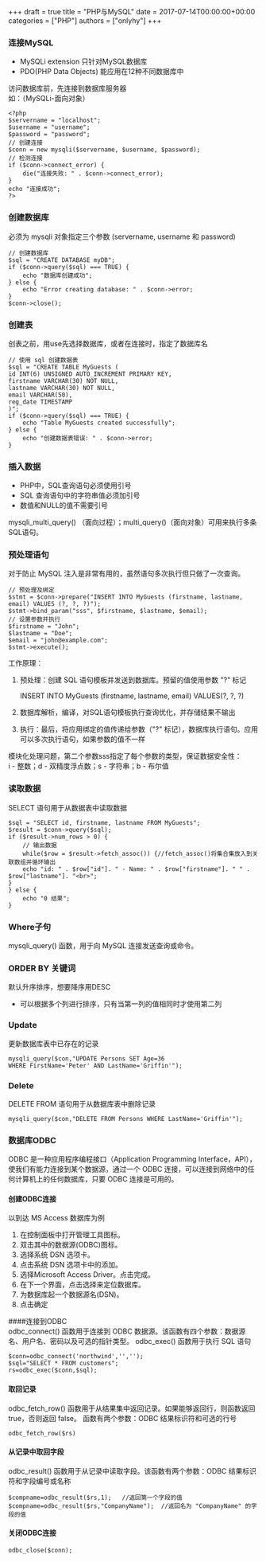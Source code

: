 +++
draft = true
title = "PHP与MySQL"
date = 2017-07-14T00:00:00+00:00
categories = ["PHP"]
authors = ["onlyhy"]
+++  

### 连接MySQL  
* MySQLi extension  只针对MySQL数据库
* PDO(PHP Data Objects)  能应用在12种不同数据库中

访问数据库前，先连接到数据库服务器  
如：（MySQLi-面向对象）

    <?php
    $servername = "localhost";
    $username = "username";
    $password = "password";
    // 创建连接
    $conn = new mysqli($servername, $username, $password);   
    // 检测连接
    if ($conn->connect_error) {
        die("连接失败: " . $conn->connect_error);
    } 
    echo "连接成功";
    ?>  

### 创建数据库  
必须为 mysqli 对象指定三个参数 (servername, username 和 password)  

    // 创建数据库
    $sql = "CREATE DATABASE myDB";
    if ($conn->query($sql) === TRUE) {
        echo "数据库创建成功";
    } else {
        echo "Error creating database: " . $conn->error;
    }
    $conn->close();  



### 创建表  
创表之前，用use先选择数据库，或者在连接时，指定了数据库名

    // 使用 sql 创建数据表
    $sql = "CREATE TABLE MyGuests (
    id INT(6) UNSIGNED AUTO_INCREMENT PRIMARY KEY, 
    firstname VARCHAR(30) NOT NULL,
    lastname VARCHAR(30) NOT NULL,
    email VARCHAR(50),
    reg_date TIMESTAMP
    )";
    if ($conn->query($sql) === TRUE) {
        echo "Table MyGuests created successfully";
    } else {
        echo "创建数据表错误: " . $conn->error;
    }  

### 插入数据  
* PHP中，SQL查询语句必须使用引号
* SQL 查询语句中的字符串值必须加引号
* 数值和NULL的值不需要引号  

mysqli_multi_query() （面向过程）；multi_query()（面向对象）可用来执行多条SQL语句。  

### 预处理语句  
对于防止 MySQL 注入是非常有用的，虽然语句多次执行但只做了一次查询。

    // 预处理及绑定
    $stmt = $conn->prepare("INSERT INTO MyGuests (firstname, lastname, email) VALUES (?, ?, ?)");
    $stmt->bind_param("sss", $firstname, $lastname, $email);
    // 设置参数并执行
    $firstname = "John";
    $lastname = "Doe";
    $email = "john@example.com";
    $stmt->execute();
 
工作原理：
1. 预处理：创建 SQL 语句模板并发送到数据库。预留的值使用参数 "?" 标记

    INSERT INTO MyGuests (firstname, lastname, email) VALUES(?, ?, ?)

2. 数据库解析，编译，对SQL语句模板执行查询优化，并存储结果不输出
3. 执行：最后，将应用绑定的值传递给参数（"?" 标记），数据库执行语句。应用可以多次执行语句，如果参数的值不一样


模块化处理问题，第二个参数sss指定了每个参数的类型，保证数据安全性：  
i - 整数；d - 双精度浮点数；s - 字符串；b - 布尔值  

### 读取数据  
SELECT 语句用于从数据表中读取数据

    $sql = "SELECT id, firstname, lastname FROM MyGuests";
    $result = $conn->query($sql);
    if ($result->num_rows > 0) {
        // 输出数据
        while($row = $result->fetch_assoc()) {//fetch_assoc()将集合集放入到关联数组并循环输出
        echo "id: " . $row["id"]. " - Name: " . $row["firstname"]. " " . $row["lastname"]. "<br>";
    }
    } else {
        echo "0 结果";
    }

### Where子句 
mysqli_query() 函数，用于向 MySQL 连接发送查询或命令。  

### ORDER BY 关键词  
默认升序排序，想要降序用DESC
* 可以根据多个列进行排序，只有当第一列的值相同时才使用第二列  

### Update
更新数据库表中已存在的记录  

    mysqli_query($con,"UPDATE Persons SET Age=36
    WHERE FirstName='Peter' AND LastName='Griffin'");  

### Delete  
DELETE FROM 语句用于从数据库表中删除记录  

    mysqli_query($con,"DELETE FROM Persons WHERE LastName='Griffin'");  

### 数据库ODBC
ODBC 是一种应用程序编程接口（Application Programming Interface，API），使我们有能力连接到某个数据源，通过一个 ODBC 连接，可以连接到网络中的任何计算机上的任何数据库，只要 ODBC 连接是可用的。  

#### 创建ODBC连接  
以到达 MS Access 数据库为例  
1. 在控制面板中打开管理工具图标。
2. 双击其中的数据源(ODBC)图标。
3. 选择系统 DSN 选项卡。
4. 点击系统 DSN 选项卡中的添加。
5. 选择Microsoft Access Driver。点击完成。
6. 在下一个界面，点击选择来定位数据库。
7. 为数据库起一个数据源名(DSN)。
8. 点击确定  

####连接到ODBC  
odbc_connect() 函数用于连接到 ODBC 数据源。该函数有四个参数：数据源名、用户名、密码以及可选的指针类型。
odbc_exec() 函数用于执行 SQL 语句  

    $conn=odbc_connect('northwind','','');
    $sql="SELECT * FROM customers";
    rs=odbc_exec($conn,$sql);

#### 取回记录  
odbc_fetch_row() 函数用于从结果集中返回记录。如果能够返回行，则函数返回 true，否则返回 false。
函数有两个参数：ODBC 结果标识符和可选的行号  

    odbc_fetch_row($rs)  

#### 从记录中取回字段  
odbc_result() 函数用于从记录中读取字段。该函数有两个参数：ODBC 结果标识符和字段编号或名称  

    $compname=odbc_result($rs,1);   //返回第一个字段的值
    $compname=odbc_result($rs,"CompanyName");  //返回名为 "CompanyName" 的字段的值

#### 关闭ODBC连接  

    odbc_close($conn);



